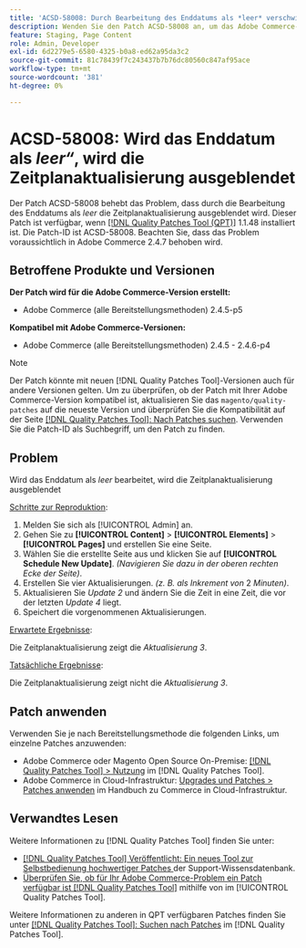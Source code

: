 ```yaml
---
title: 'ACSD-58008: Durch Bearbeitung des Enddatums als *leer* verschwindet die Zeitplanaktualisierung'
description: Wenden Sie den Patch ACSD-58008 an, um das Adobe Commerce-Problem zu beheben, bei dem das Bearbeiten des Enddatums als *leer* dazu führt, dass die Zeitplanaktualisierung ausgeblendet wird.
feature: Staging, Page Content
role: Admin, Developer
exl-id: 6d2279e5-6580-4325-b0a8-ed62a95da3c2
source-git-commit: 81c78439f7c243437b7b76dc80560c847af95ace
workflow-type: tm+mt
source-wordcount: '381'
ht-degree: 0%

---
```


# ACSD-58008: Wird das Enddatum als *leer“*, wird die Zeitplanaktualisierung ausgeblendet

Der Patch ACSD-58008 behebt das Problem, dass durch die Bearbeitung des Enddatums als *leer* die Zeitplanaktualisierung ausgeblendet wird. Dieser Patch ist verfügbar, wenn [[!DNL Quality Patches Tool (QPT)]](https://experienceleague.adobe.com/en/docs/commerce-knowledge-base/kb/announcements/commerce-announcements/magento-quality-patches-released-new-tool-to-self-serve-quality-patches) 1.1.48 installiert ist. Die Patch-ID ist ACSD-58008. Beachten Sie, dass das Problem voraussichtlich in Adobe Commerce 2.4.7 behoben wird.

## Betroffene Produkte und Versionen

**Der Patch wird für die Adobe Commerce-Version erstellt:**

* Adobe Commerce (alle Bereitstellungsmethoden) 2.4.5-p5

**Kompatibel mit Adobe Commerce-Versionen:**

* Adobe Commerce (alle Bereitstellungsmethoden) 2.4.5 - 2.4.6-p4

>[!NOTE]
>
>Der Patch könnte mit neuen [!DNL Quality Patches Tool]-Versionen auch für andere Versionen gelten. Um zu überprüfen, ob der Patch mit Ihrer Adobe Commerce-Version kompatibel ist, aktualisieren Sie das `magento/quality-patches` auf die neueste Version und überprüfen Sie die Kompatibilität auf der Seite [[!DNL Quality Patches Tool]: Nach Patches suchen](https://experienceleague.adobe.com/tools/commerce-quality-patches/index.html). Verwenden Sie die Patch-ID als Suchbegriff, um den Patch zu finden.

## Problem

Wird das Enddatum als *leer* bearbeitet, wird die Zeitplanaktualisierung ausgeblendet

<u>Schritte zur Reproduktion</u>:

1. Melden Sie sich als [!UICONTROL Admin] an.
1. Gehen Sie zu **[!UICONTROL Content]** > **[!UICONTROL Elements]** > **[!UICONTROL Pages]** und erstellen Sie eine Seite.
1. Wählen Sie die erstellte Seite aus und klicken Sie auf **[!UICONTROL Schedule New Update]**. *(Navigieren Sie dazu in der oberen rechten Ecke der Seite)*.
1. Erstellen Sie vier Aktualisierungen. *(z. B. als Inkrement von* 2 *Minuten)*.
1. Aktualisieren Sie *Update 2* und ändern Sie die Zeit in eine Zeit, die vor der letzten *Update 4* liegt.
1. Speichert die vorgenommenen Aktualisierungen.

<u>Erwartete Ergebnisse</u>:

Die Zeitplanaktualisierung zeigt die *Aktualisierung 3*.

<u>Tatsächliche Ergebnisse</u>:

Die Zeitplanaktualisierung zeigt nicht die *Aktualisierung 3*.

## Patch anwenden

Verwenden Sie je nach Bereitstellungsmethode die folgenden Links, um einzelne Patches anzuwenden:

* Adobe Commerce oder Magento Open Source On-Premise: [[!DNL Quality Patches Tool] > Nutzung](/help/tools/quality-patches-tool/usage.md) im [!DNL Quality Patches Tool].
* Adobe Commerce in Cloud-Infrastruktur: [Upgrades und Patches > Patches anwenden](https://experienceleague.adobe.com/docs/commerce-cloud-service/user-guide/develop/upgrade/apply-patches.html) im Handbuch zu Commerce in Cloud-Infrastruktur.

## Verwandtes Lesen

Weitere Informationen zu [!DNL Quality Patches Tool] finden Sie unter:

* [[!DNL Quality Patches Tool] Veröffentlicht: Ein neues Tool zur Selbstbedienung hochwertiger Patches ](https://experienceleague.adobe.com/en/docs/commerce-knowledge-base/kb/announcements/commerce-announcements/magento-quality-patches-released-new-tool-to-self-serve-quality-patches) der Support-Wissensdatenbank.
* [Überprüfen Sie, ob für Ihr Adobe Commerce-Problem ein Patch verfügbar ist [!DNL Quality Patches Tool]](/help/tools/quality-patches-tool/patches-available-in-qpt/check-patch-for-magento-issue-with-magento-quality-patches.md) mithilfe von im [!UICONTROL Quality Patches Tool].


Weitere Informationen zu anderen in QPT verfügbaren Patches finden Sie unter [[!DNL Quality Patches Tool]: Suchen nach Patches](https://experienceleague.adobe.com/tools/commerce-quality-patches/index.html) im [!DNL Quality Patches Tool].
